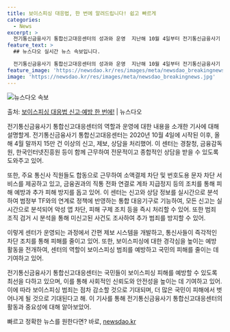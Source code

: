 ```yaml
---
title: 보이스피싱 대응법, 한 번에 알려드립니다! 쉽고 빠르게
categories:
  - News
excerpt: >
  전기통신금융사기 통합신고대응센터의 성과와 운영  지난해 10월 4일부터 전기통신금융사기 통합신고대응센터(이하…
feature_text: >
  ## 뉴스다오 실시간 뉴스 속보입니다.

  전기통신금융사기 통합신고대응센터의 성과와 운영  지난해 10월 4일부터 전기통신금융사기 통합신고대응센터(이하…
feature_image: 'https://newsdao.kr/res/images/meta/newsdao_breakingnews.jpg'
image: 'https://newsdao.kr/res/images/meta/newsdao_breakingnews.jpg'
---
```


![뉴스다오 속보](https://newsdao.kr/res/images/meta/newsdao_breakingnews.jpg)

<p>출처: <a href="https://newsdao.kr/4234" rel="dofollow">보이스피싱 대응법 신고·예방 한 번에!</a> | 뉴스다오</p>

전기통신금융사기 통합신고대응센터의 역할과 운영에 대한 내용을 소개한 기사에 대해 설명할게. 전기통신금융사기 통합신고대응센터는 2020년 10월 4일에 시작된 이후, 올해 4월 말까지 15만 건 이상의 신고, 제보, 상담을 처리했어. 이 센터는 경찰청, 금융감독원, 한국인터넷진흥원 등이 함께 근무하여 전문적이고 종합적인 상담을 받을 수 있도록 도와주고 있어.

또한, 주요 통신사 직원들도 합동으로 근무하여 소액결제 차단 및 번호도용 문자 차단 서비스를 제공하고 있고, 금융권과의 직통 전화 연결로 계좌 지급정지 등의 조치를 통해 피해 예방과 추가 피해 방지를 돕고 있어. 이 센터는 신고와 상담 정보를 실시간으로 분석하여 범정부 TF와의 연계로 정책에 반영하는 통합 대응기구로 기능하여, 모든 신고는 실시간으로 분석되어 악성 앱 차단, 피해 구제 조치 등을 즉시 처리할 수 있어. 또한 범죄 조직 검거 시 분석을 통해 미신고된 사건도 조사하여 추가 범죄를 방지할 수 있어.

이렇게 센터가 운영되는 과정에서 간편 제보 시스템을 개발하고, 통신사들이 즉각적인 차단 조치를 통해 피해를 줄이고 있어. 또한, 보이스피싱에 대한 경각심을 높이는 예방 활동을 전개하여, 센터의 역할이 보이스피싱 범죄를 예방하고 국민의 피해를 줄이는 데 기여하고 있어.

전기통신금융사기 통합신고대응센터는 국민들이 보이스피싱 피해를 예방할 수 있도록 최선을 다하고 있으며, 이를 통해 사회적인 신뢰도와 안전성을 높이는 데 기여하고 있어. 이에 따라 보이스피싱 범죄는 점차 감소할 것으로 기대되며, 더 많은 국민이 피해에서 벗어나게 될 것으로 기대된다고 해. 이 기사를 통해 전기통신금융사기 통합신고대응센터의 활동과 중요성에 대해 알아보았어. 

빠르고 정확한 뉴스를 원한다면? 바로, <a href="https://newsdao.kr" rel="dofollow">newsdao.kr</a>


